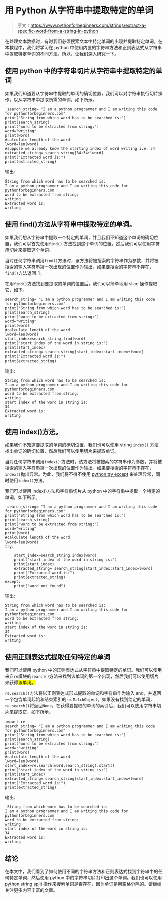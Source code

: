 # 用 Python 从字符串中提取特定的单词

> 原文：<https://www.pythonforbeginners.com/strings/extract-a-specific-word-from-a-string-in-python>

在处理文本数据时，有时我们必须搜索文本中特定单词的出现并提取特定单词。在本教程中，我们将学习在 python 中使用内置的字符串方法和正则表达式从字符串中提取特定单词的不同方法。所以，让我们深入研究一下。

## 使用 python 中的字符串切片从字符串中提取特定的单词

如果我们知道要从字符串中提取的单词的确切位置，我们可以对字符串执行切片操作，以从字符串中提取所需的单词，如下所示。

```
 search_string= "I am a python programmer and I am writing this code for pythonforbeginners.com"
print("String from which word has to be searched is:")
print(search_string)
print("word to be extracted from string:")
word="writing"
print(word)
#calculate length of the word
lword=len(word)
#suppose we already know the starting index of word writing i.e. 34
extracted_string= search_string[34:34+lword]
print("Extracted word is:")
print(extracted_string)
```

输出:

```
String from which word has to be searched is:
I am a python programmer and I am writing this code for pythonforbeginners.com
word to be extracted from string:
writing
Extracted word is:
writing
```

## 使用 find()方法从字符串中提取特定的单词。

如果我们想从字符串中提取一个特定的单词，并且我们不知道这个单词的确切位置，我们可以首先使用`find()` 方法找到这个单词的位置，然后我们可以使用字符串切片来提取这个单词。

当对任何字符串调用`find()`方法时，该方法将被搜索的字符串作为参数，并将被搜索的输入字符串第一次出现的位置作为输出。如果要搜索的字符串不存在，`find()`方法返回-1。

在用`find()`方法找到要提取的单词的位置后，我们可以简单地用 slice 操作提取它，如下。

```
search_string= "I am a python programmer and I am writing this code for pythonforbeginners.com"
print("String from which word has to be searched is:")
print(search_string)
print("word to be extracted from string:")
word="writing"
print(word)
#calculate length of the word
lword=len(word)
start_index=search_string.find(word)
print("start index of the word in string is:")
print(start_index)
extracted_string= search_string[start_index:start_index+lword]
print("Extracted word is:")
print(extracted_string)
```

输出:

```
String from which word has to be searched is:
I am a python programmer and I am writing this code for pythonforbeginners.com
word to be extracted from string:
writing
start index of the word in string is:
34
Extracted word is:
writing 
```

## 使用 index()方法。

如果我们不知道要提取的单词的确切位置，我们也可以使用 string `index()` 方法找出单词的确切位置，然后我们可以使用切片来提取单词。

当对任何字符串调用`index()` 方法时，该方法将被搜索的字符串作为参数，并将被搜索的输入字符串第一次出现的位置作为输出。如果要搜索的字符串不存在，`index()`抛出异常。为此，我们将不得不使用 [python try except](https://www.pythonforbeginners.com/error-handling/python-try-and-except) 来处理异常，同时使用`index()`方法。

我们可以使用 index()方法和字符串切片从 python 中的字符串中提取一个特定的单词，如下所示。

```
 search_string= "I am a python programmer and I am writing this code for pythonforbeginners.com"
print("String from which word has to be searched is:")
print(search_string)
print("word to be extracted from string:")
word="writing"
print(word)
#calculate length of the word
lword=len(word)
try:

    start_index=search_string.index(word)
    print("start index of the word in string is:")
    print(start_index)
    extracted_string= search_string[start_index:start_index+lword]
    print("Extracted word is:")
    print(extracted_string)
except:
    print("word not found") 
```

输出:

```
String from which word has to be searched is:
I am a python programmer and I am writing this code for pythonforbeginners.com
word to be extracted from string:
writing
start index of the word in string is:
34
Extracted word is:
writing
```

## 使用正则表达式提取任何特定的单词

我们可以使用 python 中的正则表达式从字符串中提取特定的单词。我们可以使用来自`re`模块的`search()`方法来找到该单词的第一个出现，然后我们可以使用切片来获得<mark class="annotation-text annotation-text-yoast" id="annotation-text-646d1180-a1fc-4e5f-a876-cbf5afec70f2">该单词。</mark>

`re.search()`方法将以正则表达式形式提取的单词和字符串作为输入 and，并返回一个包含单词起始和结束索引的`re.MatchObject`。如果没有找到给定的单词，`re.search()`将返回`None`。在获得要提取的单词的索引后，我们可以使用字符串切片来提取它，如下所示。

```
import re
search_string= "I am a python programmer and I am writing this code for pythonforbeginners.com"
print("String from which word has to be searched is:")
print(search_string)
print("word to be extracted from string:")
word=r"writing"
print(word)
#calculate length of the word
lword=len(word)
start_index=re.search(word,search_string).start()
print("start index of the word in string is:")
print(start_index)
extracted_string= search_string[start_index:start_index+lword]
print("Extracted word is:")
print(extracted_string)
```

输出:

```
 String from which word has to be searched is:
I am a python programmer and I am writing this code for pythonforbeginners.com
word to be extracted from string:
writing
start index of the word in string is:
34
Extracted word is:
writing
```

## 结论

在本文中，我们看到了如何使用不同的字符串方法和正则表达式找到字符串中的任何特定单词，然后使用 python 中的字符串切片打印出这个单词。我们也可以使用 [python string split](https://www.pythonforbeginners.com/dictionary/python-split) 操作来搜索单词是否存在，因为单词是用空格分隔的。请继续关注更多内容丰富的文章。